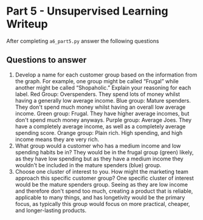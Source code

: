 # Part 5 - Unsupervised Learning Writeup

After completing `a6_part5.py` answer the following questions

## Questions to answer

1. Develop a name for each customer group based on the information from the graph. For example, one group might be called “Frugal” while another might be called “Shopaholic.” Explain your reasoning for each label.
Red Group: Overspenders. They spend lots of money whilst having a generally low average income.
Blue group: Mature spenders. They don't spend much money whilst having an overall low average income.
Green group: Frugal. They have higher average incomes, but don't spend much money anyways.
Purple group: Average Joes. They have a completely average income, as well as a completely average spending score.
Orange group: Plain rich. High spending, and high income means they are very rich.
2. What group would a customer who has a medium income and low spending habits be in?
They would be in the frugal group (green) likely, as they have low spending but as they have a medium income they wouldn't be included in the mature spenders (blue) group.
3. Choose one cluster of interest to you. How might the marketing team approach this specific customer group?
One specific cluster of interest would be the mature spenders group. Seeing as they are low income and therefore don't spend too much, creating a product that is reliable, applicable to many things, and has longetivity would be the primary focus, as typically this group would focus on more practical, cheaper, and longer-lasting products.
